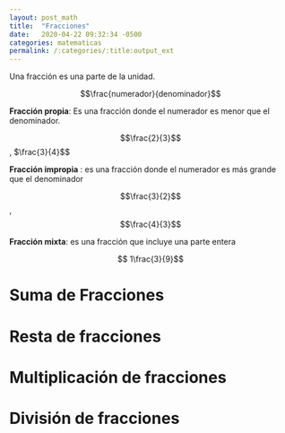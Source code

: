 ```yaml
---
layout: post_math
title:  "Fracciones"
date:   2020-04-22 09:32:34 -0500
categories: matematicas
permalink: /:categories/:title:output_ext
---
```


Una fracción es una parte de la unidad.

$$\frac{numerador}{denominador}$$


**Fracción propia**: Es una fracción donde el numerador es menor que el denominador.

$$\frac{2}{3}$$  , $\frac{3}{4}$$

**Fracción impropia** : es una fracción donde el numerador es más grande que el denominador

$$\frac{3}{2}$$  , $$\frac{4}{3}$$

**Fracción mixta**: es una fracción que incluye una parte entera

$$ 1\frac{3}{9}$$ 

# Suma de Fracciones

# Resta de fracciones

# Multiplicación de fracciones

# División de fracciones

